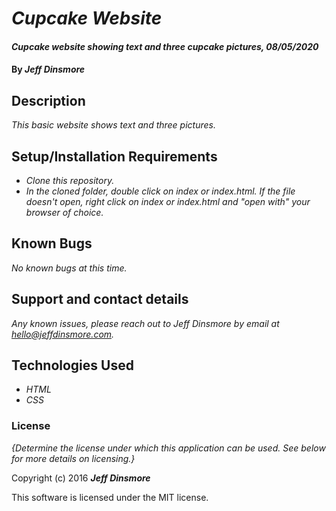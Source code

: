 # _Cupcake Website_

#### _Cupcake website showing text and three cupcake pictures, 08/05/2020_

#### By _**Jeff Dinsmore**_

## Description

_This basic website shows text and three pictures._

## Setup/Installation Requirements

* _Clone this repository._
* _In the cloned folder, double click on index or index.html. If the file doesn't open, right click on index or index.html and "open with" your browser of choice._

## Known Bugs

_No known bugs at this time._

## Support and contact details

_Any known issues, please reach out to Jeff Dinsmore by email at hello@jeffdinsmore.com._

## Technologies Used

* _HTML_
* _CSS_

### License

*{Determine the license under which this application can be used.  See below for more details on licensing.}*

Copyright (c) 2016 **_Jeff Dinsmore_**

This software is licensed under the MIT license.